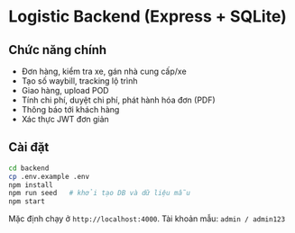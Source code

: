 # Logistic Backend (Express + SQLite)

## Chức năng chính
- Đơn hàng, kiểm tra xe, gán nhà cung cấp/xe
- Tạo số waybill, tracking lộ trình
- Giao hàng, upload POD
- Tính chi phí, duyệt chi phí, phát hành hóa đơn (PDF)
- Thông báo tới khách hàng
- Xác thực JWT đơn giản

## Cài đặt
```bash
cd backend
cp .env.example .env
npm install
npm run seed   # khởi tạo DB và dữ liệu mẫu
npm start
```
Mặc định chạy ở `http://localhost:4000`.
Tài khoản mẫu: `admin / admin123`
